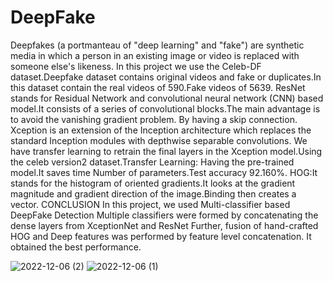 # DeepFake
Deepfakes (a portmanteau of "deep learning" and "fake") are synthetic media in which a person in an existing image or video is replaced with someone else's likeness.
In this project we use the Celeb-DF dataset.Deepfake dataset contains original videos and fake or duplicates.In this dataset contain the real videos of 590.Fake videos of 5639.
ResNet stands for Residual Network and convolutional neural network (CNN) based model.It consists of a series of convolutional blocks.The main advantage is to avoid the vanishing gradient problem. By having a skip connection.
Xception is an extension of the Inception architecture which replaces the standard Inception modules with depthwise separable convolutions.
We have transfer learning to retrain the final layers in the Xception model.Using the celeb version2 dataset.Transfer Learning: Having the pre-trained model.It saves time Number of parameters.Test accuracy 92.160%.
HOG:It stands for the histogram of oriented gradients.It looks at the gradient magnitude and gradient direction of the image.Binding then creates a vector.
CONCLUSION
In this project, we used Multi-classifier based DeepFake Detection
Multiple classifiers were formed by concatenating the dense layers from XceptionNet and ResNet
Further, fusion of hand-crafted HOG and Deep features was performed by feature level concatenation. It obtained the best performance.

![2022-12-06 (2)](https://user-images.githubusercontent.com/90169754/208802977-4838b6c8-7dc3-4482-838f-688d0afa54ae.png)
![2022-12-06 (1)](https://user-images.githubusercontent.com/90169754/208802983-0695bbc0-5d4b-4192-b9b6-7261a2dd2979.png)
